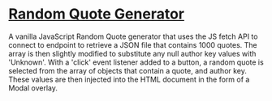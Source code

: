 # [Random Quote Generator]()

A vanilla JavaScript Random Quote generator that uses the JS fetch API to connect to endpoint to retrieve a JSON file that contains 1000 quotes.  The array is then slightly modified to substitute any null author key values with 'Unknown'.  With a 'click' event listener added to a button, a random quote is selected from the array of objects that contain a quote, and author key.  These values are then injected into the HTML document in the form of a Modal overlay.
